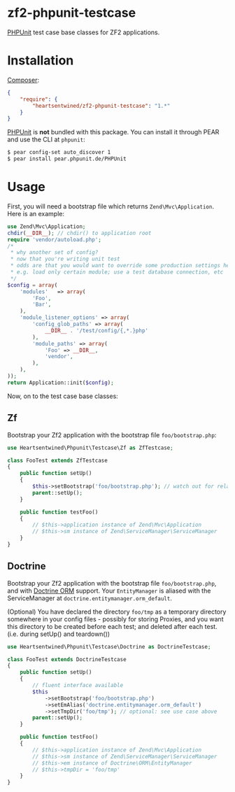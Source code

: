 # zf2-phpunit-testcase

[PHPUnit](http://phpunit.de/) test case base classes for ZF2 applications.

# Installation

[Composer](http://getcomposer.org/):

```json
{
    "require": {
        "heartsentwined/zf2-phpunit-testcase": "1.*"
    }
}
```

[PHPUnit](http://phpunit.de/) is **not** bundled with this package. You can install it through PEAR and use the CLI at `phpunit`:

```sh
$ pear config-set auto_discover 1
$ pear install pear.phpunit.de/PHPUnit
```

# Usage

First, you will need a bootstrap file which returns  `Zend\Mvc\Application`. Here is an example:

```php
use Zend\Mvc\Application;
chdir(__DIR__); // chdir() to application root
require 'vendor/autoload.php';
/*
 * why another set of config?
 * now that you're writing unit test
 * odds are that you would want to override some production settings here,
 * e.g. load only certain module; use a test database connection, etc
 */
$config = array(
    'modules'   => array(
        'Foo',
        'Bar',
    ),
    'module_listener_options' => array(
        'config_glob_paths' => array(
            __DIR__ . '/test/config/{,*.}php'
        ),
        'module_paths' => array(
            'Foo' => __DIR__,
            'vendor',
        ),
    ),
));
return Application::init($config);
```

Now, on to the test case base classes:

## Zf

Bootstrap your Zf2 application with the bootstrap file `foo/bootstrap.php`:

```php
use Heartsentwined\Phpunit\Testcase\Zf as ZfTestcase;

class FooTest extends ZfTestcase
{
    public function setUp()
    {
        $this->setBootstrap('foo/bootstrap.php'); // watch out for relative dirs! - use __DIR__ if needed
        parent::setUp();
    }

    public function testFoo()
    {
        // $this->application instance of Zend\Mvc\Application
        // $this->sm instance of Zend\ServiceManager\ServiceManager
    }
}
```

## Doctrine

Bootstrap your Zf2 application with the bootstrap file `foo/bootstrap.php`, and with [Doctrine ORM](http://www.doctrine-project.org/projects/orm.html) support. Your `EntityManager` is aliased with the ServiceManager at `doctrine.entitymanager.orm_default`.

(Optional) You have declared the directory `foo/tmp` as a temporary directory somewhere in your config files - possibly for storing Proxies, and you want this directory to be created before each test; and deleted after each test. (i.e. during setUp() and teardown())

```php
use Heartsentwined\Phpunit\Testcase\Doctrine as DoctrineTestcase;

class FooTest extends DoctrineTestcase
{
    public function setUp()
    {
        // fluent interface available
        $this
            ->setBootstrap('foo/bootstrap.php')
            ->setEmAlias('doctrine.entitymanager.orm_default')
            ->setTmpDir('foo/tmp'); // optional: see use case above
        parent::setUp();
    }

    public function testFoo()
    {
        // $this->application instance of Zend\Mvc\Application
        // $this->sm instance of Zend\ServiceManager\ServiceManager
        // $this->em instance of Doctrine\ORM\EntityManager
        // $this->tmpDir = 'foo/tmp'
    }
}
```

